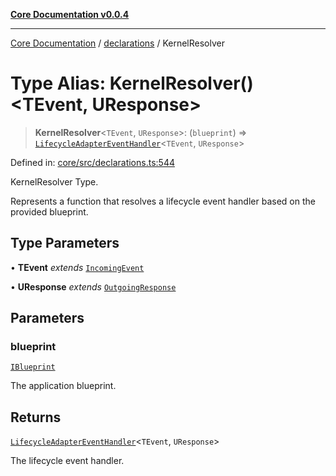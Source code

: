 [**Core Documentation v0.0.4**](../../README.md)

***

[Core Documentation](../../modules.md) / [declarations](../README.md) / KernelResolver

# Type Alias: KernelResolver()\<TEvent, UResponse\>

> **KernelResolver**\<`TEvent`, `UResponse`\>: (`blueprint`) => [`LifecycleAdapterEventHandler`](../interfaces/LifecycleAdapterEventHandler.md)\<`TEvent`, `UResponse`\>

Defined in: [core/src/declarations.ts:544](https://github.com/stonemjs/core/blob/e4675fc5d1a8e120fdb4d54e226a2496fdda3681/src/declarations.ts#L544)

KernelResolver Type.

Represents a function that resolves a lifecycle event handler based on the provided blueprint.

## Type Parameters

• **TEvent** *extends* [`IncomingEvent`](../../events/IncomingEvent/classes/IncomingEvent.md)

• **UResponse** *extends* [`OutgoingResponse`](../../events/OutgoingResponse/classes/OutgoingResponse.md)

## Parameters

### blueprint

[`IBlueprint`](IBlueprint.md)

The application blueprint.

## Returns

[`LifecycleAdapterEventHandler`](../interfaces/LifecycleAdapterEventHandler.md)\<`TEvent`, `UResponse`\>

The lifecycle event handler.
